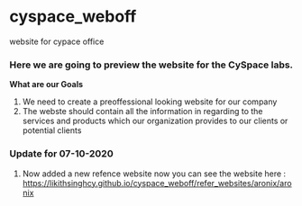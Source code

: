 # cyspace_weboff
website for cypace office

### Here we are going to preview the website for the CySpace labs.

**What are our Goals**
1. We need to create a preoffessional looking website for our company 
2. The webste should contain all the information in regarding to the services and products which our organization provides to our clients or potential clients 


### Update for 07-10-2020 
1. Now added a new refence website 
 now you can see the website here : https://likithsinghcy.github.io/cyspace_weboff/refer_websites/aronix/aronix
 